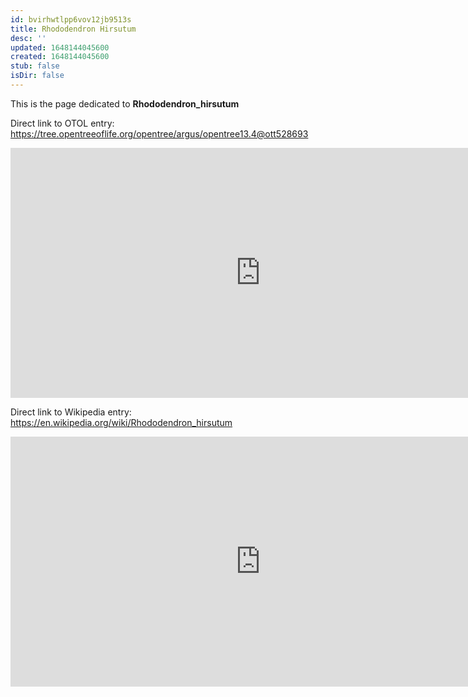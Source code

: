 ```yaml
---
id: bvirhwtlpp6vov12jb9513s
title: Rhododendron Hirsutum
desc: ''
updated: 1648144045600
created: 1648144045600
stub: false
isDir: false
---
```

This is the page dedicated to **Rhododendron_hirsutum**


Direct link to OTOL entry: https://tree.opentreeoflife.org/opentree/argus/opentree13.4@ott528693



<html>
    <body>
    <iframe src="https://tree.opentreeoflife.org/opentree/argus/opentree13.4@ott528693"
    width="800" height="400" frameborder="0" allowfullscreen> </iframe>
    </body>
</html>
    


Direct link to Wikipedia entry: https://en.wikipedia.org/wiki/Rhododendron_hirsutum



<html>
    <body>
    <iframe src="https://en.wikipedia.org/wiki/Rhododendron_hirsutum"
    width="800" height="400" frameborder="0" allowfullscreen> </iframe>
    </body>
</html>
    
